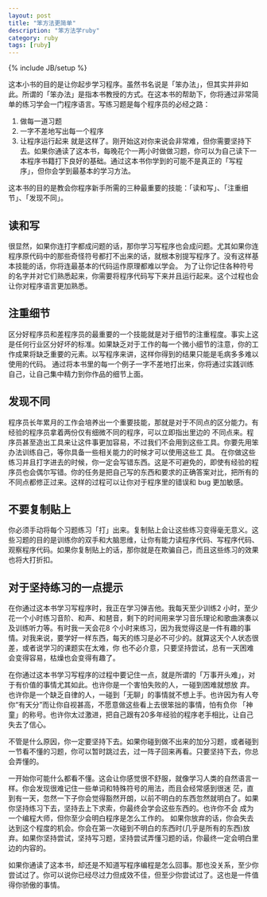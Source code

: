 ```yaml
---
layout: post
title: "笨方法更简单"
description: "笨方法学ruby"
category: ruby
tags: [ruby]
---
```

{% include JB/setup %}


这本小书的目的是让你起步学习程序。虽然书名说是「笨办法」，但其实并非如此。所谓的「笨办法」是指本书教授的方式。在这本书的帮助下，你将通过非常简单的练习学会一门程序语言。写练习题是每个程序员的必经之路：

1. 做每一道习题 
2. 一字不差地写出每一个程序 
3. 让程序运行起来 就是这样了。刚开始这对你来说会非常难，但你需要坚持下去。如果你通读了这本书，每晚花个一两小时做做习题，你可以为自己读下一本程序书籍打下良好的基础。通过这本书你学到的可能不是真正的「写程序」，但你会学到最基本的学习方法。 

这本书的目的是教会你程序新手所需的三种最重要的技能：「读和写」、「注重细节」、「发现不同」。

读和写
------

很显然，如果你连打字都成问题的话，那你学习写程序也会成问题。尤其如果你连程序原代码中的那些奇怪符号都打不出来的话，就根本别提写程序了。没有这样基本技能的话，你将连最基本的代码运作原理都难以学会。
为了让你记住各种符号的名字并对它们熟悉起来，你需要将程序代码写下来并且运行起来。这个过程也会让你对程序语言更加熟悉。

注重细节
--------

区分好程序员和差程序员的最重要的一个技能就是对于细节的注重程度。事实上这是任何行业区分好坏的标准。如果缺乏对于工作的每一个微小细节的注意，你的工作成果将缺乏重要的元素。以写程序来讲，这样你得到的结果只能是毛病多多难以使用的代码。
通过将本书里的每一个例子一字不差地打出来，你将通过实践训练自己，让自己集中精力到你作品的细节上面。

发现不同
--------

程序员长年累月的工作会培养出一个重要技能，那就是对于不同点的区分能力。有经验的程序员拿着两份仅有细微不同的程序，可以立即指出里边的 不同点来。程序员甚至造出工具来让这件事更加容易，不过我们不会用到这些工具。你要先用笨办法训练自己，等你具备一些相关能力的时候才可以使用这些工 具。
在你做这些练习并且打字进去的时候，你一定会写错东西。这是不可避免的，即使有经验的程序员也会偶尔写错。你的任务是把自己写的东西和要求的正确答案对比，把所有的不同点都修正过来。这样的过程可以让你对于程序里的错误和 bug 更加敏感。

不要复制贴上
-----------

你必须手动将每个习题练习「打」出来。复制贴上会让这些练习变得毫无意义。这些习题的目的是训练你的双手和大脑思维，让你有能力读程序代码、写程序代码、观察程序代码。如果你复制贴上的话，那你就是在欺骗自己，而且这些练习的效果也将大打折扣。

对于坚持练习的一点提示
----------------------

在你通过这本书学习写程序时，我正在学习弹吉他。我每天至少训练2 小时，至少花一个小时练习音阶、和声、和琶音，剩下的时间用来学习音乐理论和歌曲演奏以及训练听力等。有时我一天会花8 个小时来练习，因为我觉得这是一件有趣的事情。对我来说，要学好一样东西，每天的练习是必不可少的。就算这天个人状态很差，或者说学习的课题实在太难，你 也不必介意，只要坚持尝试，总有一天困难会变得容易，枯燥也会变得有趣了。

在你通过这本书学习写程序的过程中要记住一点，就是所谓的「万事开头难」，对于有价值的事情尤其如此。也许你是一个害怕失败的人，一碰到困难就想放 弃。也许你是一个缺乏自律的人，一碰到「无聊」的事情就不想上手。也许因为有人夸你“有天分”而让你自视甚高，不愿意做这些看上去很笨拙的事情，怕有负你 「神童」的称号。也许你太过激进，把自己跟有20多年经验的程序老手相比，让自己失去了信心。

不管是什么原因，你一定要坚持下去。如果你碰到做不出来的加分习题，或者碰到一节看不懂的习题，你可以暂时跳过去，过一阵子回来再看。只要坚持下去，你总会弄懂的。

一开始你可能什么都看不懂。这会让你感觉很不舒服，就像学习人类的自然语言一样。你会发现很难记住一些单词和特殊符号的用法，而且会经常感到很迷 茫，直到有一天，忽然一下子你会觉得豁然开朗，以前不明白的东西忽然就明白了。如果你坚持练习下去，坚持去上下求索，你最终会学会这些东西的。也许你不会 成为一个编程大师，但你至少会明白程序是怎么工作的。
如果你放弃的话，你会失去达到这个程度的机会。你会在第一次碰到不明白的东西时(几乎是所有的东西)放弃。如果你坚持尝试，坚持写习题，坚持尝试弄懂习题的话，你最终一定会明白里边的内容的。

如果你通读了这本书，却还是不知道写程序编程是怎么回事。那也没关系，至少你尝试过了。你可以说你已经尽过力但成效不佳，但至少你尝试过了。这也是一件值得你骄傲的事情。

